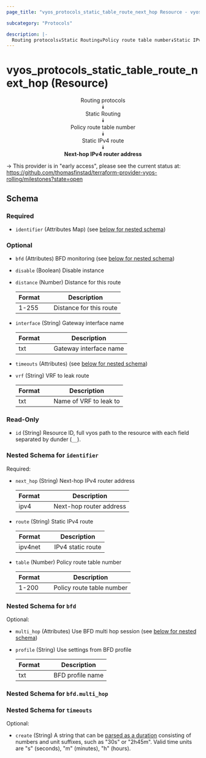 ```yaml
---
page_title: "vyos_protocols_static_table_route_next_hop Resource - vyos"

subcategory: "Protocols"

description: |- 
  Routing protocols⯯Static Routing⯯Policy route table number⯯Static IPv4 route⯯Next-hop IPv4 router address
---
```


# vyos_protocols_static_table_route_next_hop (Resource)
<center>

Routing protocols  
⯯  
Static Routing  
⯯  
Policy route table number  
⯯  
Static IPv4 route  
⯯  
**Next-hop IPv4 router address**


</center>

-> This provider is in "early access", please see the current status at: https://github.com/thomasfinstad/terraform-provider-vyos-rolling/milestones?state=open

## Schema

### Required

- `identifier` (Attributes Map) (see [below for nested schema](#nestedatt--identifier))

### Optional

- `bfd` (Attributes) BFD monitoring (see [below for nested schema](#nestedatt--bfd))
- `disable` (Boolean) Disable instance
- `distance` (Number) Distance for this route

    |Format  &emsp;|Description              |
    |----------|---------------------------|
    |1-255   &emsp;|Distance for this route  |
- `interface` (String) Gateway interface name

    |Format  &emsp;|Description             |
    |----------|--------------------------|
    |txt     &emsp;|Gateway interface name  |
- `timeouts` (Attributes) (see [below for nested schema](#nestedatt--timeouts))
- `vrf` (String) VRF to leak route

    |Format  &emsp;|Description             |
    |----------|--------------------------|
    |txt     &emsp;|Name of VRF to leak to  |

### Read-Only

- `id` (String) Resource ID, full vyos path to the resource with each field separated by dunder (`__`).

<a id="nestedatt--identifier"></a>
### Nested Schema for `identifier`

Required:

- `next_hop` (String) Next-hop IPv4 router address

    |Format  &emsp;|Description              |
    |----------|---------------------------|
    |ipv4    &emsp;|Next-hop router address  |
- `route` (String) Static IPv4 route

    |Format   &emsp;|Description        |
    |-----------|---------------------|
    |ipv4net  &emsp;|IPv4 static route  |
- `table` (Number) Policy route table number

    |Format  &emsp;|Description                |
    |----------|-----------------------------|
    |1-200   &emsp;|Policy route table number  |


<a id="nestedatt--bfd"></a>
### Nested Schema for `bfd`

Optional:

- `multi_hop` (Attributes) Use BFD multi hop session (see [below for nested schema](#nestedatt--bfd--multi_hop))
- `profile` (String) Use settings from BFD profile

    |Format  &emsp;|Description       |
    |----------|--------------------|
    |txt     &emsp;|BFD profile name  |

<a id="nestedatt--bfd--multi_hop"></a>
### Nested Schema for `bfd.multi_hop`



<a id="nestedatt--timeouts"></a>
### Nested Schema for `timeouts`

Optional:

- `create` (String) A string that can be [parsed as a duration](https://pkg.go.dev/time#ParseDuration) consisting of numbers and unit suffixes, such as &#34;30s&#34; or &#34;2h45m&#34;. Valid time units are &#34;s&#34; (seconds), &#34;m&#34; (minutes), &#34;h&#34; (hours).  
